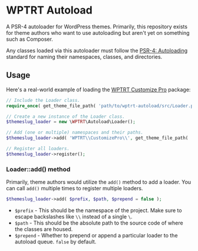 # WPTRT Autoload

A PSR-4 autoloader for WordPress themes.  Primarily, this repository exists for theme authors who want to use autoloading but aren't yet on something such as Composer.

Any classes loaded via this autoloader must follow the [PSR-4: Autoloading](https://www.php-fig.org/psr/psr-4/) standard for naming their namespaces, classes, and directories.

## Usage

Here's a real-world example of loading the [WPTRT Customize Pro](https://github.com/WPTRT/wptrt-customize-pro) package:

```php
// Include the Loader class.
require_once( get_theme_file_path( 'path/to/wptrt-autoload/src/Loader.php' ) );

// Create a new instance of the Loader class.
$themeslug_loader = new \WPTRT\Autoload\Loader();

// Add (one or multiple) namespaces and their paths.
$themeslug_loader->add( 'WPTRT\\CustomizePro\\', get_theme_file_path( 'path/to/wptrt-customize-pro/src' ) );

// Register all loaders.
$themeslug_loader->register();
```

### Loader::add() method

Primarily, theme authors would utilize the `add()` method to add a loader.  You can call `add()` multiple times to register multiple loaders.

```php
$themeslug_loader->add( $prefix, $path, $prepend = false );
```

* `$prefix` - This should be the namespace of the project.  Make sure to escape backslashes like `\\` instead of a single `\`.
* `$path` - This should be the absolute path to the source code of where the classes are housed.
* `$prepend` - Whether to prepend or append a particular loader to the autoload queue.  `false` by default.
